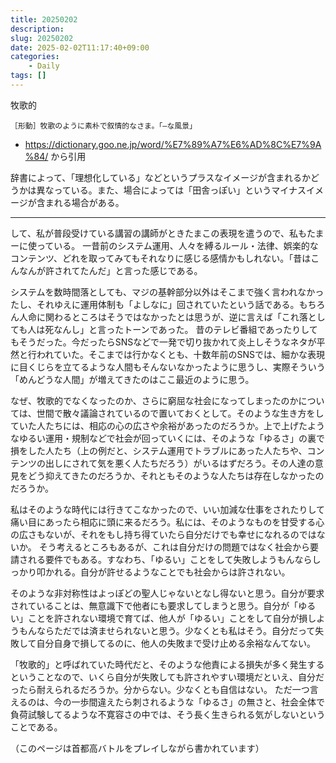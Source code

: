 ```yaml
---
title: 20250202
description: 
slug: 20250202
date: 2025-02-02T11:17:40+09:00
categories:
    - Daily
tags: []
---
```


牧歌的
```
［形動］牧歌のように素朴で叙情的なさま。「—な風景」
```

- https://dictionary.goo.ne.jp/word/%E7%89%A7%E6%AD%8C%E7%9A%84/ から引用


辞書によって、「理想化している」などというプラスなイメージが含まれるかどうかは異なっている。また、場合によっては「田舎っぽい」というマイナスイメージが含まれる場合がある。

---

して、私が普段受けている講習の講師がときたまこの表現を遣うので、私もたまーに使っている。
一昔前のシステム運用、人々を縛るルール・法律、娯楽的なコンテンツ、どれを取ってみてもそれなりに感じる感情かもしれない。「昔はこんなんが許されてたんだ」と言った感じである。

システムを数時間落としても、マジの基幹部分以外はそこまで強く言われなかったし、それゆえに運用体制も「よしなに」回されていたという話である。もちろん人命に関わるところはそうではなかったとは思うが、逆に言えば「これ落としても人は死なんし」と言ったトーンであった。
昔のテレビ番組であったりしてもそうだった。今だったらSNSなどで一発で切り抜かれて炎上しそうなネタが平然と行われていた。そこまでは行かなくとも、十数年前のSNSでは、細かな表現に目くじらを立てるような人間もそんないなかったように思うし、実際そういう「めんどうな人間」が増えてきたのはここ最近のように思う。

なぜ、牧歌的でなくなったのか、さらに窮屈な社会になってしまったのかについては、世間で散々議論されているので置いておくとして。そのような生き方をしていた人たちには、相応の心の広さや余裕があったのだろうか。上で上げたようなゆるい運用・規制などで社会が回っていくには、そのような「ゆるさ」の裏で損をした人たち（上の例だと、システム運用でトラブルにあった人たちや、コンテンツの出しにされて気を悪く人たちだろう）がいるはずだろう。その人達の意見をどう抑えてきたのだろうか、それともそのような人たちは存在しなかったのだろうか。

私はそのような時代には行きてこなかったので、いい加減な仕事をされたりして痛い目にあったら相応に頭に来るだろう。私には、そのようなものを甘受する心の広さもないが、それをもし持ち得ていたら自分だけでも幸せになれるのではないか。
そう考えるところもあるが、これは自分だけの問題ではなく社会から要請される要件でもある。すなわち、「ゆるい」ことをして失敗しようもんならしっかり叩かれる。自分が許せるようなことでも社会からは許されない。

そのような非対称性はよっぽどの聖人じゃないとなし得ないと思う。自分が要求されていることは、無意識下で他者にも要求してしまうと思う。自分が「ゆるい」ことを許されない環境で育てば、他人が「ゆるい」ことをして自分が損しようもんならただでは済ませられないと思う。少なくとも私はそう。自分だって失敗して自分自身で損してるのに、他人の失敗まで受け止める余裕なんてない。

「牧歌的」と呼ばれていた時代だと、そのような他責による損失が多く発生するということなので、いくら自分が失敗しても許されやすい環境だといえ、自分だったら耐えられるだろうか。分からない。少なくとも自信はない。
ただ一つ言えるのは、今の一歩間違えたら刺されるような「ゆるさ」の無さと、社会全体で負荷試験してるような不寛容さの中では、そう長く生きられる気がしないということである。

（このページは首都高バトルをプレイしながら書かれています）

